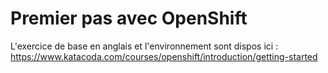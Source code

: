 # Premier pas avec OpenShift

L'exercice de base en anglais et l'environnement sont dispos ici : https://www.katacoda.com/courses/openshift/introduction/getting-started
